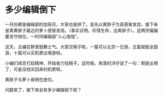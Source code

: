 # 多少编辑倒下

一月份都是编辑部的加班月，大家也是拼了。首先以黄胖子为首感冒发烧，接下来是离黄胖子最近的萝卜感冒发烧。（事实证明，珍惜生命，远离胖子）。这俩货偏偏要坚守岗位，一时间编辑部“人心惶惶”。 

这天，主编在群里鼓舞士气。大家交稿子啦，一篇可以北京一日游，五篇就能全国游，十篇可以买机票出境游啦。 

小编们闻言打起精神，开始奋力找稿子。这时候，角落的洋仔说了一句：倒是出境了，可是没钱买回来的机票呀。 

黄胖子与萝卜昏倒在座位。 

问题来了，接下来会有多少编辑倒下呢？